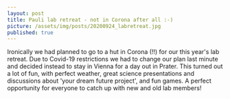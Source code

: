 ```yaml
---
layout: post
title: Pauli lab retreat - not in Corona after all :-)
picture: /assets/img/posts/20200924_labretreat.jpg
published: true
---
```

Ironically we had planned to go to a hut in Corona (!!) for our this year's lab retreat. Due to Covid-19 restrictions we had to change our plan last minute and decided instead to stay in Vienna for a day out in Prater. 
This turned out a lot of fun, with perfect weather, great science presentations and discussions about 'your dream future project', and fun games. A perfect opportunity for everyone to catch up with new and old lab members!
